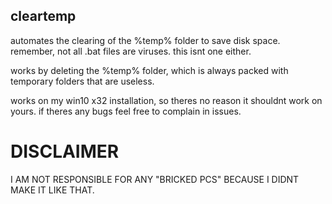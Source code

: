 ## cleartemp

automates the clearing of the %temp% folder to save disk space.
remember, not all .bat files are viruses. this isnt one either.

works by deleting the %temp% folder, which is always packed with temporary folders that are useless.

works on my win10 x32 installation, so theres no reason it shouldnt work on yours.
if theres any bugs feel free to complain in issues.

# DISCLAIMER
I AM NOT RESPONSIBLE FOR ANY "BRICKED PCS" BECAUSE I DIDNT MAKE IT LIKE THAT.

